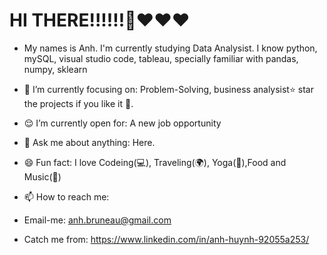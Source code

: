 # HI THERE!!!!!!👋❤️❤️❤️
- My names is Anh. I'm currently studying Data Analysist. I know python, mySQL, visual studio code, tableau, specially familiar with pandas, numpy, sklearn

- 🎯 I’m currently focusing on: Problem-Solving, business analysist⭐️ star the projects if you like it 🤩.
- 😌 I’m currently open for: A new job opportunity
- 💬 Ask me about anything: Here.
- 😄 Fun fact: I love Codeing(💻), Traveling(🌍), Yoga(🚗),Food and Music(🎵)
- 📫 How to reach me:
- Email-me: anh.bruneau@gmail.com
- Catch me from: https://www.linkedin.com/in/anh-huynh-92055a253/
